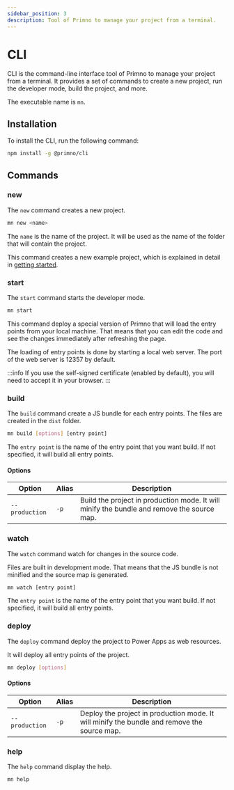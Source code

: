 ```yaml
---
sidebar_position: 3
description: Tool of Primno to manage your project from a terminal.
---
```


# CLI

CLI is the command-line interface tool of Primno to manage your project from a terminal.
It provides a set of commands to create a new project, run the developer mode, build the project, and more.

The executable name is `mn`.

## Installation

To install the CLI, run the following command:

```bash
npm install -g @primno/cli
```

## Commands

### new

The `new` command creates a new project.

```bash
mn new <name>
```

The `name` is the name of the project. It will be used as the name of the folder that will contain the project.

This command creates a new example project, which is explained in detail in [getting started](../getting-started/).

### start

The `start` command starts the developer mode.

```bash
mn start
```

This command deploy a special version of Primno that will load the entry points from your local machine. That means that you can edit the code and see the changes immediately after refreshing the page.

The loading of entry points is done by starting a local web server. The port of the web server is 12357 by default.

:::info
If you use the self-signed certificate (enabled by default), you will need to accept it in your browser.
:::

### build

The `build` command create a JS bundle for each entry points. The files are created in the `dist` folder.

```bash
mn build [options] [entry point]
```

The `entry point` is the name of the entry point that you want build. If not specified, it will build all entry points.

#### Options

| Option | Alias | Description |
| --- | --- | --- |
| `--production` | `-p` | Build the project in production mode. It will minify the bundle and remove the source map. |

### watch

The `watch` command watch for changes in the source code.

Files are built in development mode. That means that the JS bundle is not minified and the source map is generated.

```bash
mn watch [entry point]
```

The `entry point` is the name of the entry point that you want build. If not specified, it will build all entry points.

### deploy

The `deploy` command deploy the project to Power Apps as web resources.

It will deploy all entry points of the project.

```bash
mn deploy [options]
```

#### Options

| Option | Alias | Description |
| --- | --- | --- |
| `--production` | `-p` | Deploy the project in production mode. It will minify the bundle and remove the source map. |

### help

The `help` command display the help.

```bash
mn help
```